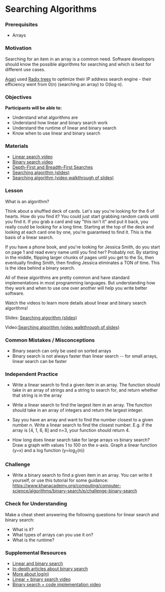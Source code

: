 # Searching Algorithms

### Prerequisites

- Arrays

### Motivation

Searching for an item in an array is a common need. Software developers should know the possible algorithms for searching and which is best for different use cases.

[Agari](https://www.agari.com/) used [Radix trees](https://en.wikipedia.org/wiki/Radix_tree) to optimize their IP address search engine - their efficiency went from 0(n) (searching an array) to O(log n).

### Objectives

**Participants will be able to:**

- Understand what algorithms are
- Understand how linear and binary search work
- Understand the runtime of linear and binary search
- Know when to use linear and binary search

### Materials

- [Linear search video](https://www.youtube.com/watch?v=vZWfKBdSgXI)
- [Binary search video](https://www.youtube.com/watch?v=5xlIPT1FRcA)
- [Depth-First and Breadth-First Searches](https://youtu.be/zaBhtODEL0w)
- [Searching algorithm (slides)](https://docs.google.com/presentation/d/1x8xO_URwZVoB4JxTNN90z0sHSxoYEq0INOH_IIi8SLE/edit#slide=id.p)
- [Searching algorithm (video walkthrough of slides)](https://drive.google.com/file/d/1iOD8EeC2kI-BltIFsA-WufzL-BJS9Khh/view?usp=sharing)

### Lesson

What is an algorithm?

Think about a shuffled deck of cards. Let's say you're looking for the 6 of hearts. How do you find it? You could just start grabbing random cards until you find it. If you grab a card and say "this isn't it" and put it back, you really could be looking for a long time. Starting at the top of the deck and looking at each card one by one, you're guaranteed to find it. This is the basis of a linear search.

If you have a phone book, and you're looking for Jessica Smith, do you start on page 1 and read every name until you find her? Probably not. By starting in the middle, flipping larger chunks of pages until you get to the Ss, then eventually finding Smith, then finding Jessica eliminates a TON of time. This is the idea behind a binary search.

All of these algorithms are pretty common and have standard implementations in most programming languages. But understanding how they work and when to use one over another will help you write better software.

Watch the videos to learn more details about linear and binary search algorithms!

Slides: [Searching algorithm (slides)](https://docs.google.com/presentation/d/1x8xO_URwZVoB4JxTNN90z0sHSxoYEq0INOH_IIi8SLE/edit#slide=id.p)

Video:[Searching algorithm (video walkthrough of slides)](https://drive.google.com/file/d/1iOD8EeC2kI-BltIFsA-WufzL-BJS9Khh/view?usp=sharing)

### Common Mistakes / Misconceptions

- Binary search can only be used on sorted arrays
- Binary search is not always faster than linear search -- for small arrays, linear search can be faster

### Independent Practice

- Write a linear search to find a given item in an array. The function should take in an array of strings and a string to search for, and return whether that string is in the array

- Write a linear search to find the largest item in an array. The function should take in an array of integers and return the largest integer.

- Say you have an array and want to find the number closest to a given number n. Write a linear search to find the closest number.
  E.g. if the array is [4, 1, 6, 8] and n=3, your function should return 4.

- How long does linear search take for large arrays vs binary search? Draw a graph with values 1 to 100 on the x-axis. Graph a linear function (y=x) and a log function (y=log<sub>2</sub>(n))

### Challenge

- Write a binary search to find a given item in an array. You can write it yourself, or use this tutorial for some guidance: https://www.khanacademy.org/computing/computer-science/algorithms/binary-search/p/challenge-binary-search

### Check for Understanding

Make a cheat sheet answering the following questions for linear search and binary search:

- What is it?
- What types of arrays can you use it on?
- What is the runtime?

### Supplemental Resources

- [Linear and binary search](https://medium.com/@connorleech/implement-linear-and-binary-search-algorithms-with-javascript-2149997588f0)
- [In-depth articles about binary search](https://www.khanacademy.org/computing/computer-science/algorithms/binary-search/a/binary-search)
- [More about log(n)](https://hackernoon.com/what-does-the-time-complexity-o-log-n-actually-mean-45f94bb5bfbf)
- [Linear + binary search video](https://www.youtube.com/watch?v=wNVCJj642n4)
- [Binary search + code implementation video](https://www.youtube.com/watch?v=P3YID7liBug)
